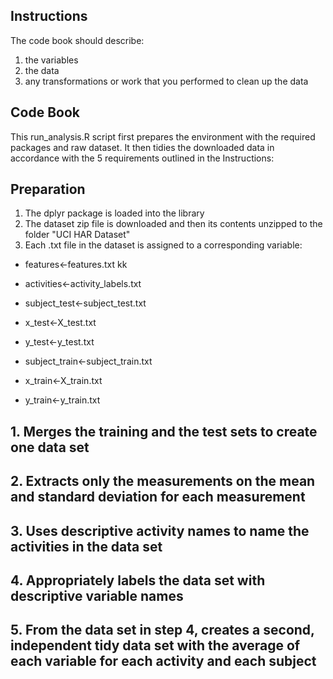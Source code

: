 ## Instructions
The code book should describe:
1. the variables 
2. the data
3. any transformations or work that you performed to clean up the data

## Code Book
This run_analysis.R script first prepares the environment with the required packages and raw dataset.
It then tidies the downloaded data in accordance with the 5 requirements outlined in the Instructions:

## Preparation
1. The dplyr package is loaded into the library
2. The dataset zip file is downloaded and then its contents unzipped to the folder "UCI HAR Dataset"
3. Each .txt file in the dataset is assigned to a corresponding variable:
* features<-features.txt
kk

* activities<-activity_labels.txt
* subject_test<-subject_test.txt
* x_test<-X_test.txt
* y_test<-y_test.txt
* subject_train<-subject_train.txt
* x_train<-X_train.txt
* y_train<-y_train.txt


## 1. Merges the training and the test sets to create one data set


## 2. Extracts only the measurements on the mean and standard deviation for each measurement


## 3. Uses descriptive activity names to name the activities in the data set


## 4. Appropriately labels the data set with descriptive variable names


## 5. From the data set in step 4, creates a second, independent tidy data set with the average of each variable for each activity and each subject

